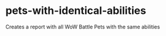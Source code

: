 pets-with-identical-abilities
=============================

Creates a report with all WoW Battle Pets with the same abilities
